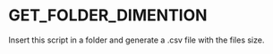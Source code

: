 # GET_FOLDER_DIMENTION
Insert this script in a folder and generate a .csv file with the files size.
